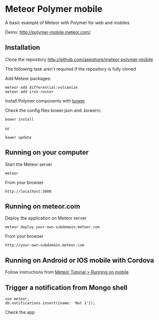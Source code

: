 # Meteor Polymer mobile
A basic example of Meteor with Polymer for web and mobiles

Demo: http://polymer-mobile.meteor.com/

## Installation
Clone the repository http://github.com/appshore/meteor-polymer-mobile

The following task aren´t required if the repository is fully cloned

Add Meteor packages:
```
meteor add differential:vulcanize
meteor add iron-router
```

Install Polymer components with [bower](http://bower.io/)

Check the config files bower.json and .bowerrc
```
bower install
```
or
```
bower update
```

## Running on your computer
Start the Meteor server
```
meteor
```
From your browser
```
http://localhost:3000
```

## Running on meteor.com
Deploy the application on Meteor server
```
meteor deploy your-own-subdomain.meteor.com
```
From your browser
```
http://your-own-subdomain.meteor.com
```

## Running on Android or IOS mobile with Cordova
Follow instructions from [Meteor Tutorial > Running on mobile](https://www.meteor.com/try/7)

## Trigger a notification from Mongo shell
```
use meteor;
db.notifications.insert({name: 'Not 1'});
```
Check the app

